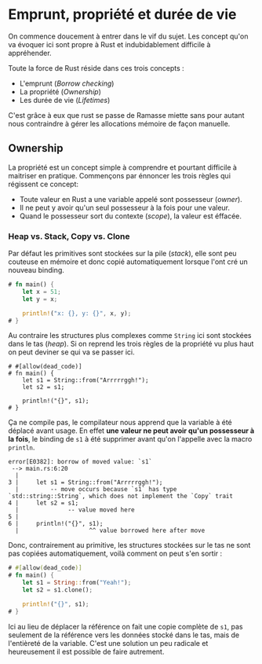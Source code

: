 # Emprunt, propriété et durée de vie 

On commence doucement à entrer dans le vif du sujet. Les concept qu'on va évoquer ici sont propre à Rust et indubidablement difficile à appréhender.

Toute la force de Rust réside dans ces trois concepts :

- L'emprunt (*Borrow checking*)
- La propriété (*Ownership*)
- Les durée de vie (*Lifetimes*)

C'est grâce à eux que rust se passe de Ramasse miette sans pour autant nous contraindre à gérer les allocations mémoire de façon manuelle. 

## Ownership

La propriété est un concept simple à comprendre et pourtant difficile à maitriser en pratique. 
Commençons par énnoncer les trois règles qui régissent ce concept: 

- Toute valeur en Rust a une variable appelé sont possesseur (*owner*).
- Il ne peut y avoir qu'un seul possesseur à la fois pour une valeur.
- Quand le possesseur sort du contexte (*scope*), la valeur est éffacée.

### Heap vs. Stack, Copy vs. Clone

Par défaut les primitives sont stockées sur la pile (*stack*), elle sont peu couteuse en mémoire et donc copié automatiquement lorsque l'ont cré un nouveau binding.

```rust 
# fn main() {
    let x = 51; 
    let y = x;

    println!("x: {}, y: {}", x, y);
# }
```

Au contraire les structures plus complexes comme `String` ici sont stockées dans le tas (*heap*).
Si on reprend les trois règles de la propriété vu plus haut on peut deviner se qui va se passer ici.

```rust, does_not_compile, ignore
# #[allow(dead_code)]
# fn main() {
    let s1 = String::from("Arrrrrggh!");
    let s2 = s1; 

    println!("{}", s1);
# }
```

Ça ne compile pas, le compilateur nous apprend que la variable à été déplacé avant usage.
En effet **une valeur ne peut avoir qu'un possesseur à la fois**, le binding de `s1` à été supprimer avant qu'on l'appelle avec la macro `println`. 

```
error[E0382]: borrow of moved value: `s1`
 --> main.rs:6:20
  |
3 |     let s1 = String::from("Arrrrrggh!");
  |         -- move occurs because `s1` has type `std::string::String`, which does not implement the `Copy` trait
4 |     let s2 = s1;
  |              -- value moved here
5 |
6 |     println!("{}", s1);
  |                    ^^ value borrowed here after move
```



Donc, contrairement au primitive, les structures stockées sur le tas ne sont pas copiées automatiquement, voilà comment on peut s'en sortir : 

```rust
# #[allow(dead_code)]
# fn main() {
    let s1 = String::from("Yeah!");
    let s2 = s1.clone(); 

    println!("{}", s1);
# }
```

Ici au lieu de déplacer la référence on fait une copie complète de `s1`, pas seulement de la référence vers les données stocké dans le tas, mais de l'entièreté de la variable. C'est une solution un peu radicale et heureusement il est possible de faire autrement. 